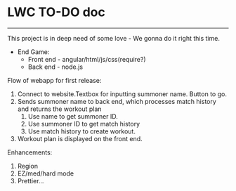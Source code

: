 #  LWC TO-DO doc
--------------------------

This project is in deep need of some love - We gonna do it right this time.

* End Game:
	* Front end - angular/html/js/css(require?)
	* Back end - node.js


Flow of webapp for first release:
1) Connect to website.Textbox for inputting summoner name. Button to go.
2) Sends summoner name to back end, which processes match history and returns the workout plan
	1) Use name to get summoner ID.
	2) Use summoner ID to get match history
	3) Use match history to create workout.
3) Workout plan is displayed on the front end.

Enhancements:
1) Region
2) EZ/med/hard mode
2) Prettier...